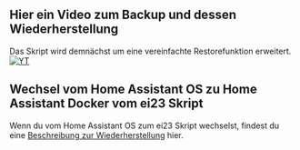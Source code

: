 
##  Hier ein Video zum Backup und dessen Wiederherstellung
Das Skript wird demnächst um eine vereinfachte Restorefunktion erweitert.
[![YT](https://ei23.de/bilder/YTthumbs/_yG0uWeRCDI.webp)](https://www.youtube.com/watch?v=_yG0uWeRCDI)

## Wechsel vom Home Assistant OS zu Home Assistant Docker vom ei23 Skript
Wenn du vom Home Assistant OS zum ei23 Skript wechselst, findest du eine [Beschreibung zur Wiederherstellung](/software/homeassistant/#von-home-assistant-os-zu-home-assistant-docker-vom-ei23-skript-wechseln) hier.